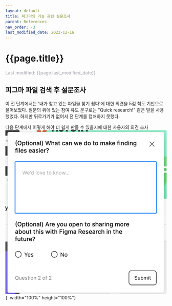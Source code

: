 ```yaml
---
layout: default
title: 피그마의 기능 관련 설문조사
parent: References
nav_order: -3
last_modified_date: 2022-12-16
---
```


# {{page.title}}
<span style = "color: #A39FAD">Last modified: {{page.last_modified_date}}</span>

## 피그마 파일 검색 후 설문조사

이 전 단계에서는 '내가 찾고 있는 파일을 찾기 쉽다'에 대한 의견을 5점 척도 기반으로 물어보았다.
질문의 위에 있는 참여 유도 문구로는 "Quick research!" 같은 말을 사용했었다. 하지만 뒤로가기가 없어서 전 단계를 캡쳐하지 못했다.

다음 단계에서 어떻게 해야 더 쉽게 만들 수 있을지에 대한 사용자의 의견 조사
![](../../assets/images/posts/2022-12-16-surveyOfFigmaFileBrowsing.png){: width="100%" height="100%"}